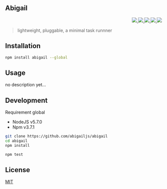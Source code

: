 Abigail
---

<p align="right">
  <a href="https://npmjs.org/package/abigail">
    <img src="https://img.shields.io/npm/v/abigail.svg?style=flat-square">
  </a>
  <a href="https://travis-ci.org/abigailjs/abigail">
    <img src="http://img.shields.io/travis/abigailjs/abigail.svg?style=flat-square">
  </a>
  <a href="https://codeclimate.com/github/abigailjs/abigail/coverage">
    <img src="https://img.shields.io/codeclimate/github/abigailjs/abigail.svg?style=flat-square">
  </a>
  <a href="https://codeclimate.com/github/abigailjs/abigail">
    <img src="https://img.shields.io/codeclimate/coverage/github/abigailjs/abigail.svg?style=flat-square">
  </a>
  <a href="https://gemnasium.com/abigailjs/abigail">
    <img src="https://img.shields.io/gemnasium/abigailjs/abigail.svg?style=flat-square">
  </a>
</p>

> lightweight, pluggable, a minimal task runnner

Installation
---
```bash
npm install abigail --global
```

Usage
---

no description yet...

Development
---
Requirement global
* NodeJS v5.7.0
* Npm v3.7.1

```bash
git clone https://github.com/abigailjs/abigail
cd abigail
npm install

npm test
```

License
---
[MIT](http://59naga.mit-license.org/)
